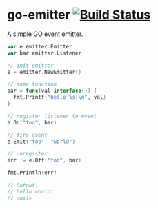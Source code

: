 # go-emitter  [![Build Status](https://travis-ci.org/janstuemmel/go-emitter.svg?branch=master)](https://travis-ci.org/janstuemmel/go-emitter)

A simple GO event emitter.

```go
var e emitter.Emitter
var bar emitter.Listener

// init emitter
e = emitter.NewEmitter()

// some function
bar = func(val interface{}) {
  fmt.Printf("hello %s!\n", val)
}

// register listener to event
e.On("foo", bar)

// fire event
e.Emit("foo", "world")

// unregister
err := e.Off("foo", bar)

fmt.Println(err)

// Output:
// hello world!
// <nil>
```